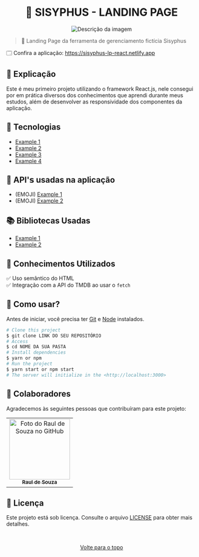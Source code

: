 <h1 align="center">📝 SISYPHUS - LANDING PAGE</h1>

<div align="center">
  <img src="https://www.acheicampos.com.br/uploads/advertiser/default_anunciante_thumbnail.png" alt="Descrição da imagem">
</div>

> 🔎 Landing Page da ferramenta de gerenciamento fictícia Sisyphus

🗔 Confira a aplicação: https://sisyphus-lp-react.netlify.app <br>

## 📄 Explicação

Este é meu primeiro projeto utilizando o framework React.js, nele consegui por em prática diversos dos conhecimentos que aprendi durante meus estudos, além de desenvolver as responsividade dos componentes da aplicação.

## 🚀 Tecnologias

- [Example 1](https://www.linkedin.com/in/raul-de-souza/)
- [Example 2](https://www.linkedin.com/in/raul-de-souza/)
- [Example 3](https://www.linkedin.com/in/raul-de-souza/)
- [Example 4](https://www.linkedin.com/in/raul-de-souza/)

## 📡 API'𝘀 usadas na aplicação

- (EMOJI) [Example 1](https://www.linkedin.com/in/raul-de-souza/)
- (EMOJI) [Example 2](https://www.linkedin.com/in/raul-de-souza/)

## 📚 Bibliotecas Usadas

- [Example 1](https://www.linkedin.com/in/raul-de-souza/)
- [Example 2](https://www.linkedin.com/in/raul-de-souza/)

## 📔 Conhecimentos Utilizados

✅ Uso semântico do HTML\
✅ Integração com a API do TMDB ao usar o `fetch`

## 📕 Como usar?

Antes de iniciar, você precisa ter [Git](https://git-scm.com) e [Node](https://nodejs.org/en/) instalados.

```bash
# Clone this project
$ git clone LINK DO SEU REPOSITÓRIO
# Access
$ cd NOME DA SUA PASTA
# Install dependencies
$ yarn or npm
# Run the project
$ yarn start or npm start
# The server will initialize in the <http://localhost:3000>
```

## 🤝 Colaboradores

Agradecemos às seguintes pessoas que contribuíram para este projeto:

<table>
  <tr>
    <td align="center">
      <a href="#">
        <img src="https://github.com/r4ulzito.png" width="160px;" alt="Foto do Raul de Souza no GitHub"/><br>
        <sub>
          <b>Raul de Souza</b>
        </sub>
      </a>
    </td>
  </tr>
</table>

## 📝 Licença

Este projeto está sob licença. Consulte o arquivo [LICENSE](LICENSE.md) para obter mais detalhes.

&#xa0;

<div align="center">
  <a href="#top">Volte para o topo</a>
</div>

